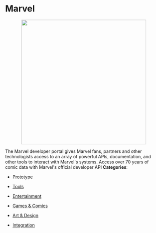 # Marvel

<p align="center">
    <img width="400" src="https://raw.githubusercontent.com/awesome-apis/awesome-apis/apis/marvel/logo_256x256.png" />
</p>


The Marvel developer portal gives Marvel fans, partners and other technologists access to an array of powerful APIs, documentation, and other tools to interact with Marvel&#039;s systems. Access over 70 years of comic data with Marvel's official developer API
**Categories**:

- [Prototype](https://github/awesome-apis/awesome-apis#prototype)

- [Tools](https://github/awesome-apis/awesome-apis#tools)

- [Entertainment](https://github/awesome-apis/awesome-apis#entertainment)

- [Games & Comics](https://github/awesome-apis/awesome-apis#games-and-comics)

- [Art & Design](https://github/awesome-apis/awesome-apis#art-and-design)

- [Integration](https://github/awesome-apis/awesome-apis#integration)



